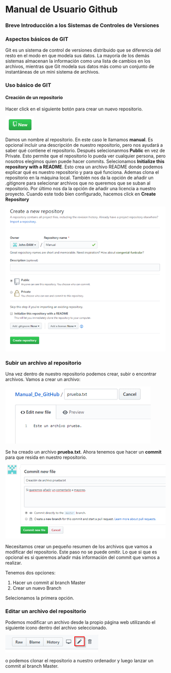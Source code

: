 # Manual de Usuario Github

### Breve Introducción a los Sistemas de Controles de Versiones




### Aspectos básicos de GIT

Git es un sistema de control de versiones distribuido que se diferencia del resto en el modo en que modela sus datos. La mayoría de los demás sistemas almacenan la información como una lista de cambios en los archivos, mientras que Git modela sus datos más como un conjunto de instantáneas de un mini sistema de archivos.

### Uso básico de GIT

#### Creación de un repositorio 

Hacer click en el siguiente botón para crear un nuevo repositorio.  

![Crear Nuevo Repositorio](https://github.com/John-DAW/Manual_De_GitHub/blob/master/2020-01-29%2013_12_46-Window.png?raw=true)


 
Damos un nombre al repositorio. En este caso le llamamos **manual**.
Es opcional incluir una descripción de nuestro repositorio, pero nos ayudará a saber qué contiene el repositorio.
Después selecionanmos **Public** en vez de Private. Esto permite que el repositorio lo pueda ver cualquier persona, pero nosotros elegimos quien puede hacer commits.
Selecionamos **Initialize this repository with a README**. Esto crea un archivo README donde podemos explicar qué es nuestro repositorio y para qué funciona. Ademas clona el repositorio en la máquina local.
También nos da la opción de añadir un .gitignore para selecionar archivos que no queremos que se suban al repositorio.
Por último nos da la opción de añadir una licencia a nuestro proyecto.
Cuando este todo bien configurado, hacemos click en  **Create Repository**

![Propiedades del Repositorio](https://github.com/John-DAW/Manual_De_GitHub/blob/master/Repositorio.png?raw=true)


### Subir un archivo al repositorio

Una vez dentro de nuestro repositorio podemos crear, subir o encontrar archivos. Vamos a crear un archivo: 


![Creación de un archivo](https://github.com/John-DAW/Manual_De_GitHub/blob/master/images/archivo_prueba.png?raw=true)

Se ha creado un archivo **prueba.txt**. Ahora tenemos que hacer un **commit** para que resida en nuestro repositorio. 

![Commit de archivo prueba.txt](https://github.com/John-DAW/Manual_De_GitHub/blob/master/images/commit_archivo_prueba.png?raw=true)

Necesitamos crear un pequeño resumen de los archivos que vamos a modificar del repositorio. Este paso no se puede omitir. Lo que si que es opcional es si queremos añadir más información del commit que vamos a realizar. 

Tenemos dos opciones: 

1. Hacer un commit al branch Master 
2. Crear un nuevo Branch 

Selecionamos la primera opción. 

### Editar un archivo del repositorio

Podemos modificar un archivo desde la propio página web utilizando el siguiente icono dentro del archivo seleccionado.

![Editar un archivo](https://github.com/John-DAW/Manual_De_GitHub/blob/master/Editar.png?raw=true)

o podemos clonar el repositorio a nuestro ordenador y luego lanzar un commit al branch Master. 